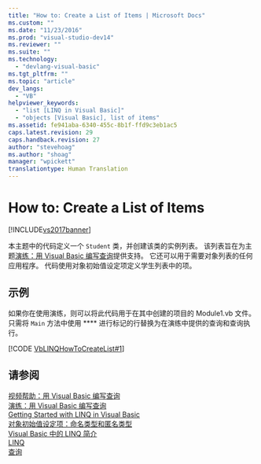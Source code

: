 ```yaml
---
title: "How to: Create a List of Items | Microsoft Docs"
ms.custom: ""
ms.date: "11/23/2016"
ms.prod: "visual-studio-dev14"
ms.reviewer: ""
ms.suite: ""
ms.technology: 
  - "devlang-visual-basic"
ms.tgt_pltfrm: ""
ms.topic: "article"
dev_langs: 
  - "VB"
helpviewer_keywords: 
  - "list [LINQ in Visual Basic]"
  - "objects [Visual Basic], list of items"
ms.assetid: fe941aba-6340-455c-8b1f-ffd9c3eb1ac5
caps.latest.revision: 29
caps.handback.revision: 27
author: "stevehoag"
ms.author: "shoag"
manager: "wpickett"
translationtype: Human Translation
---
```

# How to: Create a List of Items
[!INCLUDE[vs2017banner](../../../../csharp/includes/vs2017banner.md)]

本主题中的代码定义一个 `Student` 类，并创建该类的实例列表。  该列表旨在为主题[演练：用 Visual Basic 编写查询](../../../../visual-basic/programming-guide/concepts/linq/walkthrough-writing-queries.md)提供支持。  它还可以用于需要对象列表的任何应用程序。  代码使用对象初始值设定项定义学生列表中的项。  
  
## 示例  
 如果你在使用演练，则可以将此代码用于在其中创建的项目的 Module1.vb 文件。  只需将 `Main` 方法中使用 \*\*\*\* 进行标记的行替换为在演练中提供的查询和查询执行。  
  
 [!CODE [VbLINQHowToCreateList#1](../CodeSnippet/VS_Snippets_VBCSharp/VbLINQHowToCreateList#1)]  
  
## 请参阅  
 [视频帮助：用 Visual Basic 编写查询](http://msdn.microsoft.com/library/bb820884.aspx)   
 [演练：用 Visual Basic 编写查询](../../../../visual-basic/programming-guide/concepts/linq/walkthrough-writing-queries.md)   
 [Getting Started with LINQ in Visual Basic](../../../../visual-basic/programming-guide/concepts/linq/getting-started-with-linq.md)   
 [对象初始值设定项：命名类型和匿名类型](../../../../visual-basic/programming-guide/language-features/objects-and-classes/object-initializers-named-and-anonymous-types.md)   
 [Visual Basic 中的 LINQ 简介](../../../../visual-basic/programming-guide/language-features/linq/introduction-to-linq.md)   
 [LINQ](../../../../visual-basic/programming-guide/language-features/linq/index.md)   
 [查询](../../../../visual-basic/language-reference/queries/queries.md)